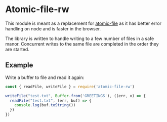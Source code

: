 # Atomic-file-rw

This module is meant as a replacement for
[atomic-file](https://github.com/flumedb/atomic-file) as it has better
error handling on node and is faster in the browser.

The library is written to handle writing to a few number of files in a
 safe manor. Concurrent writes to the same file are completed in the
 order they are started.

## Example

Write a buffer to file and read it again:

```js
const { readFile, writeFile } = require('atomic-file-rw')

writeFile("test.txt", Buffer.from('GREETINGS'), ((err, x) => {
  readFile("test.txt", (err, buf) => {
    console.log(buf.toString())
  })
})
```
